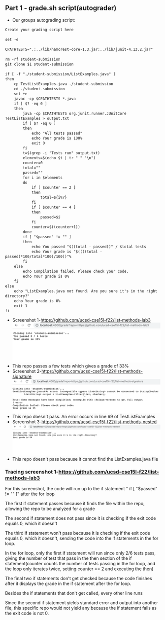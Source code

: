 ## Part 1 - grade.sh script(autograder)
* Our groups autograding script:
```
Create your grading script here

set -e

CPATHTESTS=".:../lib/hamcrest-core-1.3.jar:../lib/junit-4.13.2.jar"

rm -rf student-submission
git clone $1 student-submission

if [ -f "./student-submission/ListExamples.java" ]
then
    cp TestListExamples.java ./student-submission
    cd ./student-submission
    set +e
    javac -cp $CPATHTESTS *.java
    if [ $? -eq 0 ]
    then
        java -cp $CPATHTESTS org.junit.runner.JUnitCore TestListExamples > output.txt
        if [ $? -eq 0 ]
        then
            echo "All tests passed"
            echo Your grade is 100%
            exit 0
        fi
        t=$(grep -i "Tests run" output.txt)
        elements=$(echo $t | tr " " "\n")
        counter=0
        total=""
        passed=""
        for i in $elements
        do
            if [ $counter == 2 ]
            then
                total=${i%?}
            fi
            if [ $counter == 4 ]
            then
                passed=$i
            fi
            counter=$((counter+1))
        done
        if [ "$passed" != "" ]
        then
            echo You passed "$((total - passed))" / $total tests
            echo Your grade is "$((((total - passed)*100/total*100)/100))"%
        fi
    else
        echo Compilation failed. Please check your code.
        echo Your grade is 0%
    fi
else
    echo "ListExamples.java not found. Are you sure it's in the right directory?"
    echo Your grade is 0%
    exit 1
fi
```
* Screenshot 1-https://github.com/ucsd-cse15l-f22/list-methods-lab3
![Image](test1.png)
* This repo passes a few tests which gives a grade of 33%
* Screenshot 2-https://github.com/ucsd-cse15l-f22/list-methods-signature
![Image](test22.png)
* This repo doesn't pass. An error occurs in line 69 of TestListExamples
* Screenshot 3-https://github.com/ucsd-cse15l-f22/list-methods-nested
![Image](test3.png)
* This repo doesn't pass because it cannot find the ListExamples.java file

### Tracing screenshot 1-https://github.com/ucsd-cse15l-f22/list-methods-lab3
For this screenshot, the code will run up to the if statement " if [ "$passed" != "" ]" after the for loop

The first if statement passes because it finds the file within the repo, allowing the repo to be analyzed for a grade

The second if statement does not pass since it is checking if the exit code equals 0, which it doesn't

The third if statement won't pass because it is checking if the exit code equals 0, which it doesn't, sending the code into the if statements in the for loop.

In the for loop, only the first if statement will run since only 2/6 tests pass, giving the number of test that pass in the then section of the if statement(counter counts the number of tests passing in the for loop, and the loop only iterates twice, setting counter == 2 and executing the then)

The final two if statements don't get checked because the code finishes after it displays the grade in the if statement after the for loop.

Besides the if statements that don't get called, every other line runs

Since the second if statement yields standard error and output into another file, this specific repo would not yield any because the if statement fails as the exit code is not 0.
